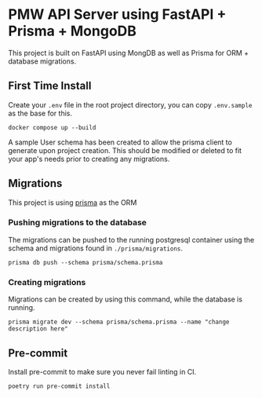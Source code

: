 # PMW API Server using FastAPI + Prisma + MongoDB

This project is built on FastAPI using MongDB as well as Prisma for ORM + database migrations.

## First Time Install

Create your `.env` file in the root project directory, you can copy `.env.sample` as the base for this.

`docker compose up --build`

A sample User schema has been created to allow the prisma client to generate upon project creation. This should be
modified or deleted to fit your app's needs prior to creating any migrations.

## Migrations
This project is using [prisma](https://www.prisma.io/) as the ORM

### Pushing migrations to the database

The migrations can be pushed to the running postgresql container using the
schema and migrations found in `./prisma/migrations`.

```shell
prisma db push --schema prisma/schema.prisma
```

### Creating migrations
Migrations can be created by using this command, while the database is running.

```shell
prisma migrate dev --schema prisma/schema.prisma --name "change description here"
```

## Pre-commit

Install pre-commit to make sure you never fail linting in CI.

```shell
poetry run pre-commit install
```
